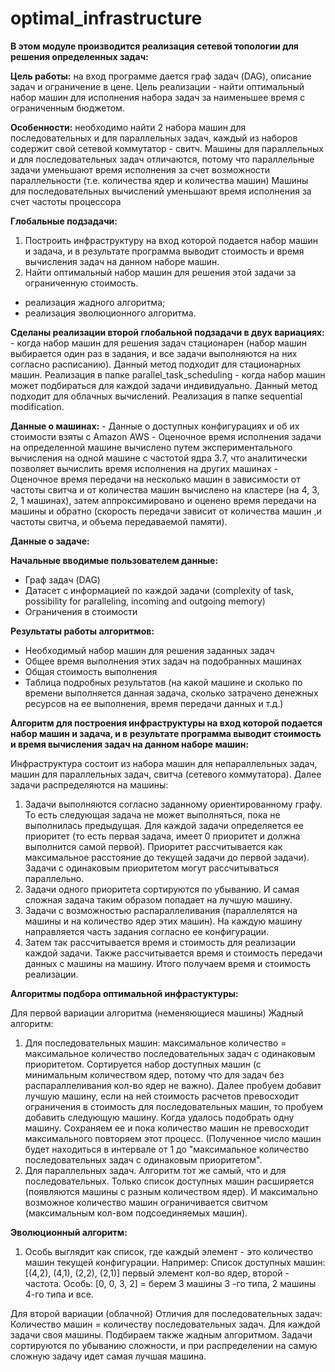# optimal_infrastructure

**В этом модуле производится реализация сетевой топологии для решения определенных задач:**

**Цель работы:** на вход программе дается граф задач (DAG), описание задач и ограничение в цене. Цель реализации - найти оптимальный набор машин для исполнения набора задач за наименьшее время с ограниченным бюджетом.

**Особенности:**
необходимо найти 2 набора машин для последовательных и для параллельных задач, каждый из наборов содержит свой сетевой коммутатор - свитч.
Машины для параллельных и для последовательных задач отличаются, потому что параллельные задачи уменьшают время исполнения за счет возможности параллельности (т.е. количества ядер и количества машин)
Машины для последовательных вычислений уменьшают время исполнения за счет частоты процессора


**Глобальные подзадачи:**
1. Построить инфраструктуру на вход которой подается набор машин и задача, и в результате программа выводит стоимость и время вычисления задач на данном наборе машин.
2. Найти оптимальный набор машин для решения этой задачи за ограниченную стоимость.
 - реализация жадного алгоритма;
 - реализация эволюционного алгоритма.

**Сделаны реализации второй глобальной подзадачи в двух вариациях:**
    - когда набор машин для решения задач стационарен (набор машин выбирается один раз в задания, и все задачи выполняются на них согласно расписанию). Данный метод подходит для стационарных машин. Реализация в папке parallel_task_scheduling
    - когда набор машин может подбираться для каждой задачи индивидуально. Данный метод подходит для облачных вычислений. Реализация в папке sequential modification.


**Данные о машинах:**
        - Данные о доступных конфигурациях и об их стоимости взяты с Amazon AWS
        - Оценочное время исполнения задачи на определенной машине вычислено путем экспериментального вычисления на одной машине с частотой ядра 3.7, что аналитически позволяет вычислить время исполнения на других машинах
        - Оценочное время передачи на несколько машин в зависимости от частоты свитча и от количества машин вычислено на кластере (на 4, 3, 2, 1 машинах), затем аппроксимировано и оценено время передачи на машины и обратно (скорость передачи зависит от количества машин ,и частоты свитча, и объема передаваемой памяти).


**Данные о задаче:**

**Начальные вводимые пользователем данные:**
- Граф задач (DAG)
- Датасет с информацией по каждой задачи (complexity of task, possibility for paralleling, incoming and outgoing memory)
- Ограничения в стоимости

**Результаты работы алгоритмов:**
- Необходимый набор машин для решения заданных задач
- Общее время выполнения этих задач на подобранных машинах
- Общая стоимость выполнения
- Таблица подробных результатов (на какой машине и сколько по времени выполняется данная задача, сколько затрачено денежных ресурсов на ее выполнения, время передачи данных и т.д.)






**Алгоритм для построения инфраструктуры на вход которой подается набор машин и задача, и в результате программа выводит стоимость и время вычисления задач на данном наборе машин:**

Инфраструктура состоит из набора машин для непараллельных задач, машин для параллельных задач, свитча (сетевого коммутатора). Далее задачи распределяются на машины:
1.  Задачи выполняются согласно заданному ориентированному графу. То есть следующая задача не может выполняться, пока не выполнилась предыдущая.
Для каждой задачи определяется ее приоритет (то есть первая задача, имеет 0 приоритет и должна выполнится самой первой). Приоритет рассчитывается как максимальное расстояние до текущей задачи до первой задачи). Задачи с одинаковым приоритетом могут рассчитываться параллельно.
2. Задачи одного приоритета сортируются по убыванию. И самая сложная задача таким образом попадает на лучшую машину.
3. Задачи с возможностью распараллеливания (параллелятся на машины и на количество ядер этих машин). На каждую машину направляется часть задания согласно ее конфигурации.
4. Затем так рассчитывается время и стоимость для реализации каждой задачи. Также рассчитывается время и стоимость передачи данных с машины на машину. Итого получаем время и стоимость реализации.


**Алгоритмы подбора оптимальной инфрастуктуры:**

Для первой вариации алгоритма (неменяющиеся машины)
Жадный алгоритм:
1. Для последовательных машин: максимальное количество = максимальное количество последовательных задач с одинаковым приоритетом. Сортируется набор доступных машин (с минимальным количеством ядер, потому что для задач без распараллеливания кол-во ядер не важно).
Далее пробуем добавит лучшую машину, если на ней стоимость расчетов превосходит ограничения в стоимость для последовательных машин, то пробуем добавить следующую машину. Когда удалось подобрать одну машину.
Сохраняем ее и пока количество машин не превосходит максимального повторяем этот процесс. (Полученное число машин будет находиться в интервале от 1 до "максимальное количество последовательных задач с одинаковым приоритетом".
2. Для параллельных задач.
Алгоритм тот же самый, что и для последовательных. Только список доступных машин расширяется (появляются машины с разным количеством ядер). И максимально возможное количество машин ограничивается свитчом (максимальным кол-вом подсоединяемых машин).


**Эволюционный алгоритм:**

1. Особь выглядит как список, где каждый элемент - это количество машин текущей конфигурации.
Например:
Список доступных машин:
[(4,2), (4,1), (2,2), (2,1)] первый элемент кол-во ядер, второй - частота.
Особь:
[0, 0, 3, 2] = берем 3 машины 3 -го типа, 2 машины 4-го типа и все.



Для второй вариации (облачной)
Отличия для поcледовательных задач:
Количество машин = количеству последовательных задач. Для каждой задачи своя машины.
Подбираем также жадным алгоритмом.
Задачи сортируются по убыванию сложности, и при распределении на самую сложную задачу идет самая лучшая машина.
